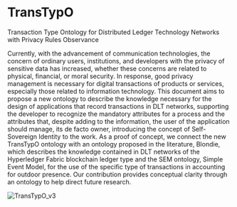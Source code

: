 # TransTypO
Transaction Type Ontology for Distributed Ledger Technology Networks with Privacy Rules Observance

Currently, with the advancement of communication technologies, the concern of ordinary users, institutions, and developers with the privacy of sensitive data has increased, whether these concerns are related to physical, financial, or moral security. In response, good privacy management is necessary for digital transactions of products or services, especially those related to information technology. This document aims to propose a new ontology to describe the knowledge necessary for the design of applications that record transactions in DLT networks, supporting the developer to recognize the mandatory attributes for a process and the attributes that, despite adding to the information, the user of the application should manage, its de facto owner, introducing the concept of Self-Sovereign Identity to the work. As a proof of concept, we connect the new TransTypO ontology with an ontology proposed in the literature, Blondie, which describes the knowledge contained in DLT networks of the Hyperledger Fabric blockchain ledger type and the SEM ontology, Simple Event Model, for the use of the specific type of transactions in accounting for outdoor presence. Our contribution provides conceptual clarity through an ontology to help direct future research.

![TransTypO_v3](https://github.com/TransTypO/Ontology/assets/10948578/f30002f3-8e42-4ac7-88fa-fffb5705bab9)
